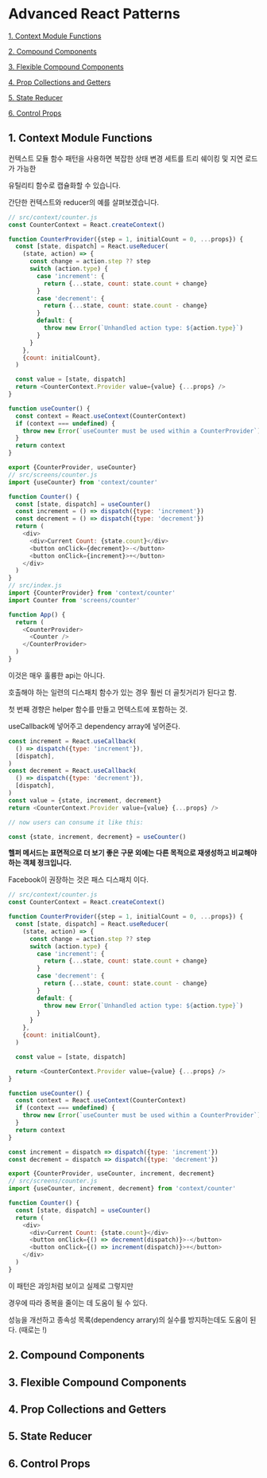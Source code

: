 # Advanced React Patterns

[1. Context Module Functions](#1-context-module-functions)

[2. Compound Components](#2-compound-components)

[3. Flexible Compound Components](#3-flexible-compound-components)

[4. Prop Collections and Getters](#4-prop-collections-and-getters)

[5. State Reducer](#5-state-reducer)

[6. Control Props](#6-control-props)

## 1. Context Module Functions

컨텍스트 모듈 함수 패턴을 사용하면 복잡한 상태 변경 세트를 트리 쉐이킹 및 지연 로드가 가능한 

유틸리티 함수로 캡슐화할 수 있습니다.

간단한 컨텍스트와 reducer의 예를 살펴보겠습니다.

```js
// src/context/counter.js
const CounterContext = React.createContext()

function CounterProvider({step = 1, initialCount = 0, ...props}) {
  const [state, dispatch] = React.useReducer(
    (state, action) => {
      const change = action.step ?? step
      switch (action.type) {
        case 'increment': {
          return {...state, count: state.count + change}
        }
        case 'decrement': {
          return {...state, count: state.count - change}
        }
        default: {
          throw new Error(`Unhandled action type: ${action.type}`)
        }
      }
    },
    {count: initialCount},
  )

  const value = [state, dispatch]
  return <CounterContext.Provider value={value} {...props} />
}

function useCounter() {
  const context = React.useContext(CounterContext)
  if (context === undefined) {
    throw new Error(`useCounter must be used within a CounterProvider`)
  }
  return context
}

export {CounterProvider, useCounter}
// src/screens/counter.js
import {useCounter} from 'context/counter'

function Counter() {
  const [state, dispatch] = useCounter()
  const increment = () => dispatch({type: 'increment'})
  const decrement = () => dispatch({type: 'decrement'})
  return (
    <div>
      <div>Current Count: {state.count}</div>
      <button onClick={decrement}>-</button>
      <button onClick={increment}>+</button>
    </div>
  )
}
// src/index.js
import {CounterProvider} from 'context/counter'
import Counter from 'screens/counter'

function App() {
  return (
    <CounterProvider>
      <Counter />
    </CounterProvider>
  )
}
```

이것은 매우 훌륭한 api는 아니다.

호출해야 하는 일련의 디스패치 함수가 있는 경우 훨씬 더 골칫거리가 된다고 함.

첫 번째 경향은 helper 함수를 만들고 먼텍스트에 포함하는 것.

useCallback에 넣어주고 dependency array에 넣어준다.

```js
const increment = React.useCallback(
  () => dispatch({type: 'increment'}),
  [dispatch],
)
const decrement = React.useCallback(
  () => dispatch({type: 'decrement'}),
  [dispatch],
)
const value = {state, increment, decrement}
return <CounterContext.Provider value={value} {...props} />

// now users can consume it like this:

const {state, increment, decrement} = useCounter()
```

**헬퍼 메서드는 표면적으로 더 보기 좋은 구문 외에는 다른 목적으로 재생성하고 비교해야 하는 객체 정크입니다.**

Facebook이 권장하는 것은 패스 디스패치 이다.

```js
// src/context/counter.js
const CounterContext = React.createContext()

function CounterProvider({step = 1, initialCount = 0, ...props}) {
  const [state, dispatch] = React.useReducer(
    (state, action) => {
      const change = action.step ?? step
      switch (action.type) {
        case 'increment': {
          return {...state, count: state.count + change}
        }
        case 'decrement': {
          return {...state, count: state.count - change}
        }
        default: {
          throw new Error(`Unhandled action type: ${action.type}`)
        }
      }
    },
    {count: initialCount},
  )

  const value = [state, dispatch]

  return <CounterContext.Provider value={value} {...props} />
}

function useCounter() {
  const context = React.useContext(CounterContext)
  if (context === undefined) {
    throw new Error(`useCounter must be used within a CounterProvider`)
  }
  return context
}

const increment = dispatch => dispatch({type: 'increment'})
const decrement = dispatch => dispatch({type: 'decrement'})

export {CounterProvider, useCounter, increment, decrement}
// src/screens/counter.js
import {useCounter, increment, decrement} from 'context/counter'

function Counter() {
  const [state, dispatch] = useCounter()
  return (
    <div>
      <div>Current Count: {state.count}</div>
      <button onClick={() => decrement(dispatch)}>-</button>
      <button onClick={() => increment(dispatch)}>+</button>
    </div>
  )
}
```

이 패턴은 과잉처럼 보이고 실제로 그렇지만

경우에 따라 중복을 줄이는 데 도움이 될 수 있다.

성능을 개선하고 종속성 목록(dependency arrary)의 실수를 방지하는데도 도움이 된다. (때로는 !)

## 2. Compound Components

## 3. Flexible Compound Components

## 4. Prop Collections and Getters

## 5. State Reducer

## 6. Control Props
